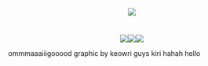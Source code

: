  <div id="header" align="center">
  <img src="https://i.ibb.co/C0t2Cwb/meow-xyo-xyo.png">
 
</div>

# <div id="header" align="center">
  <div id="header" align="center">
 <img src="https://i.ibb.co/K2XJLkH/newleft.png"><a href="https://rentry.co/Xyochan"><img src="https://i.ibb.co/n3kS2v7/generatedtext-1.png"></img></a><img src="https://i.ibb.co/sPfq3F4/mew-righ.png"> </div>

ommmaaaiiigooood graphic by keowri guys kiri hahah hello
